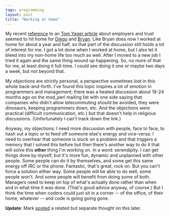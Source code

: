```yaml
---
tags: programming
layout: post
title: "Working at home"
---
```




My recent <a href="/2003/01/27/work__home_is_a_doubleedged_sword.html">reference</a> to an <a href="http://www.infoworld.com/article/03/01/24/030127Estrat_1.html">Tom Yager article</a> about employers and trust seemed to hit home for <a href="http://www.dynamicobjects.com/~diego/weblogs/arf/archives/2003_01_30.html#000802">Diego</a> and <a href="http://www.codeintensity.com/2003/01/27.html#a221">Bryan</a>. Like Bryan does now I worked at home for about a year and half, so that part of the discussion still holds a lot of interest for me. I got a lot done when I worked at home, but I also let it bleed into my non-home life too much as well. After I moved to a new job I tried it again and the same thing wound up happening. So, no more of that for me, at least doing it full-time. I could see doing it one or maybe two days a week, but not beyond that.

<p>My objections are strictly personal, a perspective sometimes lost in this whole back-and-forth. I've found this topic inspires a lot of emotion in programmers and management; there was a heated discussion about 18-24 months ago on the mod_perl mailing list with one side saying that companies who didn't allow telecommuting should be avoided, they were dinosaurs, keeping programmers down, etc. And the objections were practical (difficult communication, etc.) but that doesn't help in religious discussions. (Unfortunately I can't track down the link.)</p>

<p>Anyway, my objections: I need more discussion with people, face to face, to hash out a topic or to feed off someone else's energy and vice-versa. I need to overhear that someone is stuck on a problem and that triggers a memory that I solved this before but then there's another way to do it that will solve this <b>other</b> thing I'm working on. In a word: serendipity. I can get things done by myself, but it's more fun, dynamic and unplanned with other people. Some people can do it by themselves, and some get this same energy off IRC or the phone. Fantastic, that's great, rock on. But you can't force a solution either way. Some people will be able to do well, some people won't. And some people will benefit from doing some of both. Managers need to keep on top of what's actually done rather than when and in what time it was done. (That's good advice anyway, of course.) But I think the time when coders could just sit in a corner -- of the office, of their home, whatever -- and code is going going gone.</p>

<p><b>Update</b>: Mark <a href="http://diveintomark.org/archives/2003/01/31/no_clock.html">posted</a>  a related but separate thought on this later.</p>


